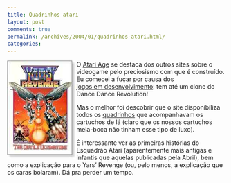 ```yaml
---
title: Quadrinhos atari
layout: post
comments: true
permalink: /archives/2004/01/quadrinhos-atari.html/
categories:
---
```

<img src=/img/blig/atariage.jpg alt="capa da revista em quadrinhos do Yars' Revenge" align="left" border=0>O <a href="http://www.atariage.com" >Atari Age</a> se destaca dos outros sites sobre o videogame pelo preciosismo com que é construído. Eu comecei a fuçar por causa dos <a href="http://www.atariage.com/development_list.html" >jogos&nbsp;em&nbsp;desenvolvimento</a>: tem até um clone do Dance Dance Revolution!

Mas o melhor foi descobrir que o site disponibiliza todos os <a href="http://www.atariage.com/comics/index.html" >quadrinhos</a> que acompanhavam os cartuchos de lá (claro que os nossos cartuchos meia-boca não tinham esse tipo de luxo).

É interessante ver as primeiras histórias do Esquadrão Atari (aparentemente mais antigas e infantis que aquelas publicadas pela Abril), bem como a explicação para o Yars&#8217; Revenge (ou, pelo menos, a explicação que os caras bolaram). Dá pra perder um tempo.
